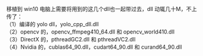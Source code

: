 移植到 win10 电脑上需要将用到的这几个dll也一起带过去，dll 动辄几十M，不上传了：  
（1）编译的 yolo dll，yolo_cpp_dll.dll  
（2）opencv 的，opencv_ffmpeg410_64.dll 和 opencv_world410.dll  
（3）DirectX 的，pthreadGC2.dll 和 pthreadVC2.dll  
（4）Nvidia 的，cublas64_90.dll，cudart64_90.dll 和 curand64_90.dll  
